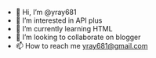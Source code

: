 - 👋 Hi, I’m @yray681
- 👀 I’m interested in API plus 
- 🌱 I’m currently learning HTML
- 💞️ I’m looking to collaborate on blogger
- 📫 How to reach me yray681@gmail.com

<!---
yray681/yray681 is a ✨ special ✨ repository because its `README.md` (this file) appears on your GitHub profile.
You can click the Preview link to take a look at your changes.
--->
